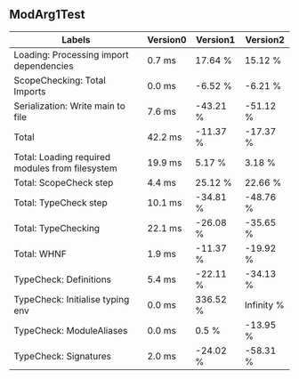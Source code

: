 
## ModArg1Test

Labels|Version0|Version1|Version2
---|---|---|---
Loading: Processing import dependencies|0.7 ms|17.64 %|15.12 %
ScopeChecking: Total Imports|0.0 ms|-6.52 %|-6.21 %
Serialization: Write main to file|7.6 ms|-43.21 %|-51.12 %
Total|42.2 ms|-11.37 %|-17.37 %
Total: Loading required modules from filesystem|19.9 ms|5.17 %|3.18 %
Total: ScopeCheck step|4.4 ms|25.12 %|22.66 %
Total: TypeCheck step|10.1 ms|-34.81 %|-48.76 %
Total: TypeChecking|22.1 ms|-26.08 %|-35.65 %
Total: WHNF|1.9 ms|-11.37 %|-19.92 %
TypeCheck: Definitions|5.4 ms|-22.11 %|-34.13 %
TypeCheck: Initialise typing env|0.0 ms|336.52 %|Infinity %
TypeCheck: ModuleAliases|0.0 ms|0.5 %|-13.95 %
TypeCheck: Signatures|2.0 ms|-24.02 %|-58.31 %

